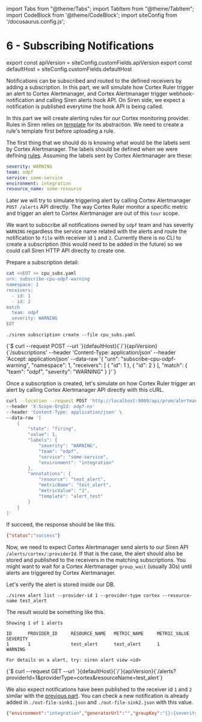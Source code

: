 import Tabs from "@theme/Tabs";
import TabItem from "@theme/TabItem";
import CodeBlock from '@theme/CodeBlock';
import siteConfig from '/docusaurus.config.js';

# 6 - Subscribing Notifications

export const apiVersion = siteConfig.customFields.apiVersion
export const defaultHost = siteConfig.customFields.defaultHost

Notifications can be subscribed and routed to the defined receivers by adding a subscription. In this part, we will simulate how Cortex Ruler trigger an alert to Cortex Alertmanager, and Cortex Alertmanager trigger webhook-notification and calling Siren alerts hook API. On Siren side, we expect a notification is published everytime the hook API is being called.

In this part we will create alerting rules for our Cortex monitoring provider. Rules in Siren relies on [template](../guides/template.md) for its abstraction. We need to create a rule's template first before uploading a rule.

The first thing that we should do is knowing what would be the labels sent by Cortex Alertmanager. The labels should be defined when we were defining [rules](./5_configuring_provider_alerting_rules.md#creating-a-rule). Assuming the labels sent by Cortex Alertmanager are these:

```yaml
severity: WARNING
team: odpf
service: some-service
environment: integration
resource_name: some-resource
```

Later we will try to simulate triggering alert by calling Cortex Alertmanager `POST /alerts` API directly. The way Cortex Ruler monitor a specific metric and trigger an alert to Cortex Alertmanager are out of this `tour` scope.

We want to subscribe all notifications owned by `odpf` team and has severity `WARNING` regardless the service name related with the alerts and route the notification to `file` with receiver id `1` and `2`. Currently there is no CLI to create a subscription (this would need to be added in the future) so we could call Siren HTTP API direclty to create one.

Prepare a subscription detail:
```bash
cat <<EOT >> cpu_subs.yaml
urn: subscribe-cpu-odpf-warning
namespace: 1
receivers:
  - id: 1
  - id: 2
match
  team: odpf
  severity: WARNING
EOT
```

<Tabs groupId="api">
  <TabItem value="cli" label="CLI" default>

  ```shell
  ./siren subscription create --file cpu_subs.yaml
  ```
  
  </TabItem>
  <TabItem value="http" label="HTTP">
    <CodeBlock className="language-bash">
    {`$ curl --request POST
  --url `}{defaultHost}{`/`}{apiVersion}{`/subscriptions'
--header 'Content-Type: application/json'
--header 'Accept: application/json'
--data-raw '{
  "urn": "subscribe-cpu-odpf-warning",
  "namespace": 1,
  "receivers": [
    {
      "id": 1
    },
    {
      "id": 2
    }
  ],
  "match": {
    "team": "odpf",
    "severity": "WARNING"
  }
}'`}
    </CodeBlock>
  </TabItem>
</Tabs>

Once a subscription is created, let's simulate on how Cortex Ruler trigger an alert by calling Cortex Alertmanager API directly with this cURL.

<Tabs groupId="api">
  <TabItem value="http" label="HTTP">

  ```bash
  curl --location --request POST 'http://localhost:9009/api/prom/alertmanager/api/v1/alerts'
  --header 'X-Scope-OrgId: odpf-ns'
  --header 'Content-Type: application/json' \
  --data-raw '[
      {
          "state": "firing",
          "value": 1,
          "labels": {
              "severity": "WARNING",
              "team": "odpf",
              "service": "some-service",
              "environment": "integration"
          },
          "annotations": {
              "resource": "test_alert",
              "metricName": "test_alert",
              "metricValue": "1",
              "template": "alert_test"
          }
      }
  ]'
  ```

  </TabItem>
</Tabs>



If succeed, the response should be like this.
```json
{"status":"success"}
```


Now, we need to expect Cortex Alertmanager send alerts to our Siren API `/alerts/cortex/:providerId`. If that is the case, the alert should also be stored and published to the receivers in the matching subscriptions. You might want to wait for a Cortex Alertmanager `group_wait` (usually 30s) until alerts are triggered by Cortex Alertmanager.

Let's verify the alert is stored inside our DB.

<Tabs groupId="api">
  <TabItem value="cli" label="CLI" default>

```shell
./siren alert list --provider-id 1 --provider-type cortex --resource-name test_alert
```
The result would be something like this.
```shell
Showing 1 of 1 alerts
 
ID      PROVIDER_ID     RESOURCE_NAME   METRIC_NAME     METRIC_VALUE    SEVERITY
1       1               test_alert      test_alert      1               WARNING 

For details on a alert, try: siren alert view <id>
```
  
  </TabItem>
  <TabItem value="http" label="HTTP">
    <CodeBlock className="language-bash">
    {`$ curl --request GET
  --url `}{defaultHost}{`/`}{apiVersion}{`/alerts?providerId=1&providerType=cortex&resourceName=test_alert`}
    </CodeBlock>
  </TabItem>
</Tabs>



We also expect notifications have been published to the receiver id `1` and `2` similar with the [previous part](./4_sending_notifications_to_receiver.md). You can check a new notification is already added in `./out-file-sink1.json` and `./out-file-sink2.json` with this value.

```json
{"environment":"integration","generatorUrl":"","groupKey":"{}:{severity=\"WARNING\"}","metricName":"test_alert","metricValue":"1","numAlertsFiring":1,"resource":"test_alert","routing_method":"subscribers","service":"some-service","severity":"WARNING","status":"firing","team":"odpf","template":"alert_test"}
```